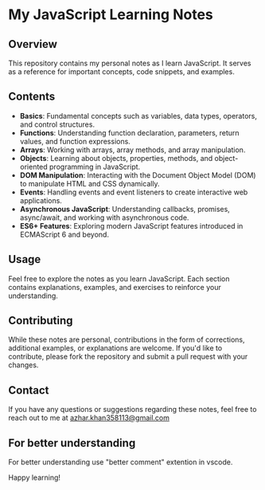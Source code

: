 # My JavaScript Learning Notes

## Overview
This repository contains my personal notes as I learn JavaScript. It serves as a reference for important concepts, code snippets, and examples.

## Contents
- **Basics**: Fundamental concepts such as variables, data types, operators, and control structures.
- **Functions**: Understanding function declaration, parameters, return values, and function expressions.
- **Arrays**: Working with arrays, array methods, and array manipulation.
- **Objects**: Learning about objects, properties, methods, and object-oriented programming in JavaScript.
- **DOM Manipulation**: Interacting with the Document Object Model (DOM) to manipulate HTML and CSS dynamically.
- **Events**: Handling events and event listeners to create interactive web applications.
- **Asynchronous JavaScript**: Understanding callbacks, promises, async/await, and working with asynchronous code.
- **ES6+ Features**: Exploring modern JavaScript features introduced in ECMAScript 6 and beyond.

## Usage
Feel free to explore the notes as you learn JavaScript. Each section contains explanations, examples, and exercises to reinforce your understanding.

## Contributing
While these notes are personal, contributions in the form of corrections, additional examples, or explanations are welcome. If you'd like to contribute, please fork the repository and submit a pull request with your changes.

## Contact
If you have any questions or suggestions regarding these notes, feel free to reach out to me at azhar.khan358113@gmail.com

## For better understanding 
For better understanding use "better comment" extention in vscode.

Happy learning!
